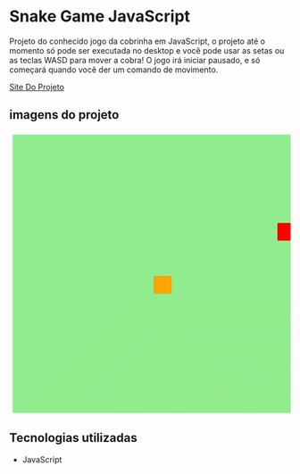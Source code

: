 # Snake Game JavaScript

Projeto do conhecido jogo da cobrinha em JavaScript, o projeto até o momento só pode ser executada no desktop e você pode usar as setas ou as teclas WASD para mover a cobra! O jogo irá iniciar pausado, e só começará quando você der um comando de movimento.

[Site Do Projeto](https://martvie.github.io/snake-game/)

## imagens do projeto
<p align="center">
<img src="./src/images/screenshot.gif">

## Tecnologias utilizadas

* JavaScript